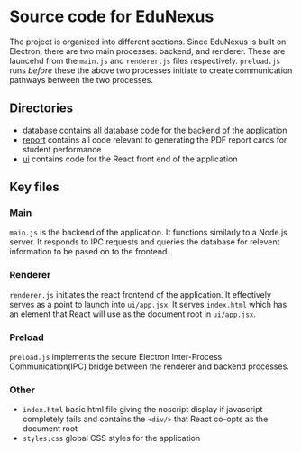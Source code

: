 # Source code for EduNexus

The project is organized into different sections. Since EduNexus is built on Electron, there are two main processes: backend, and renderer. These are launcehd from the `main.js` and `renderer.js` files respectively. `preload.js` runs *before* these the above two processes initiate to create communication pathways between the two processes.

## Directories
- [database](./database) contains all database code for the backend of the application
- [report](./report) contains all code relevant to generating the PDF report cards for student performance
- [ui](./ui) contains code for the React front end of the application

## Key files

### Main
`main.js` is the backend of the application. It functions similarly to a Node.js server. It responds to IPC requests and queries the database for relevent information to be pased on to the frontend.  

### Renderer
`renderer.js` initiates the react frontend of the application. It effectively serves as a point to launch into `ui/app.jsx`. It serves `index.html` which has an element that React will use as the document root in `ui/app.jsx`.

### Preload
`preload.js` implements the secure Electron Inter-Process Communication(IPC) bridge between the renderer and backend processes.

### Other
- `index.html` basic html file giving the noscript display if javascript completely fails and contains the `<div/>` that React co-opts as the document root
- `styles.css` global CSS styles for the application